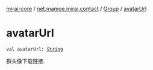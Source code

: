 [mirai-core](../../index.md) / [net.mamoe.mirai.contact](../index.md) / [Group](index.md) / [avatarUrl](./avatar-url.md)

# avatarUrl

`val avatarUrl: `[`String`](https://kotlinlang.org/api/latest/jvm/stdlib/kotlin/-string/index.html)

群头像下载链接.

